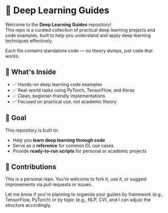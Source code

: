 # 🧠 Deep Learning Guides
 
Welcome to the **Deep Learning Guides** repository!  
This repo is a curated collection of practical deep learning projects and code examples, built to help you understand and apply deep learning techniques effectively.

Each file contains standalone code — no theory dumps, just code that works.

## 🧰 What's Inside

- ✅ Hands-on deep learning code examples
- ✅ Real-world tasks using PyTorch, TensorFlow, and Keras
- ✅ Clean, beginner-friendly implementations
- ✅ Focused on practical use, not academic theory


## 🎯 Goal

This repository is built to:

* Help you **learn deep learning through code**
* Serve as a **reference** for common DL use cases
* Provide **ready-to-run scripts** for personal or academic projects


## 🤝 Contributions

This is a personal repo. You’re welcome to fork it, use it, or suggest improvements via pull requests or issues.


Let me know if you're planning to organize your guides by framework (e.g., TensorFlow, PyTorch) or by topic (e.g., NLP, CV), and I can adjust the structure accordingly.
```
